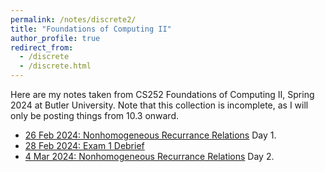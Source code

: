 ```yaml
---
permalink: /notes/discrete2/
title: "Foundations of Computing II"
author_profile: true
redirect_from: 
  - /discrete
  - /discrete.html
---
```

Here are my notes taken from CS252 Foundations of Computing II, Spring 2024 at Butler University. Note that this collection is incomplete, as I will only be posting things from 10.3 onward.

* [26 Feb 2024: Nonhomogeneous Recurrance Relations](\files\discrete\10_3_Nonhomogeneous_1.pdf) Day 1.
* [28 Feb 2024: Exam 1 Debrief](\files\discrete\Exam_1_Debrief.pdf)
* [4 Mar 2024: Nonhomogeneous Recurrance Relations](\files\discrete\10_3_Nonhomogeneous_2.pdf) Day 2.